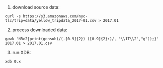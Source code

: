 1. download source data:
```
curl -s https://s3.amazonaws.com/nyc-tlc/trip+data/yellow_tripdata_2017-01.csv > 2017.01
```
2. process downloaded data:
```
gawk 'NR>2{print(gensub(/(-[0-9]{2}) ([0-9]{2}:)/, "\\1T\\2","g"));}' 2017.01 > 2017.01.csv
```
3. run XDB:
```
xdb 0.x
```
